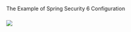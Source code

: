 The Example of Spring Security 6 Configuration
###
<img src="https://www.google.com/url?sa=i&url=https%3A%2F%2Fwww.javadevjournal.com%2Fspring-security%2Fspring-security-authentication%2F&psig=AOvVaw1GnQrG36vXMk_cYfIiTyB9&ust=1711827865434000&source=images&cd=vfe&opi=89978449&ved=0CBIQjRxqFwoTCKjp3vGdmoUDFQAAAAAdAAAAABAT"/>
